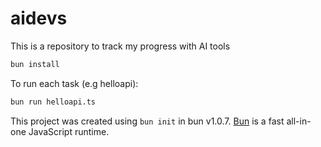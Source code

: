 # aidevs

This is a repository to track my progress with AI tools

```bash
bun install
```

To run each task (e.g helloapi):

```bash
bun run helloapi.ts
```

This project was created using `bun init` in bun v1.0.7. [Bun](https://bun.sh) is a fast all-in-one JavaScript runtime.
